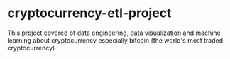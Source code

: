 # cryptocurrency-etl-project
This project covered of data engineering, data visualization and machine learning about cryptocurrency especially bitcoin (the world's most traded cryptocurrency)
